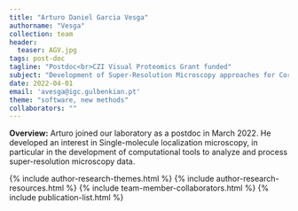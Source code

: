 ```yaml
---
title: "Arturo Daniel Garcia Vesga"
authorname: "Vesga"
collection: team
header:
  teaser: AGV.jpg
tags: post-doc
tagline: "Postdoc<br>CZI Visual Proteomics Grant funded"
subject: "Development of Super-Resolution Microscopy approaches for Correlative Light and Electron Microscopy"
date: 2022-04-01
email: 'avesga@igc.gulbenkian.pt'
theme: "software, new methods"
collaborators: ""
---
```

<p align= "justify">
<p> <b>Overview:</b>
Arturo joined our laboratory as a postdoc in March 2022. He developed an interest in Single-molecule localization microscopy, in particular in the development of computational tools to analyze and process super-resolution microscopy data.

{% include author-research-themes.html %}
{% include author-research-resources.html %}
{% include team-member-collaborators.html %}
{% include publication-list.html %}
